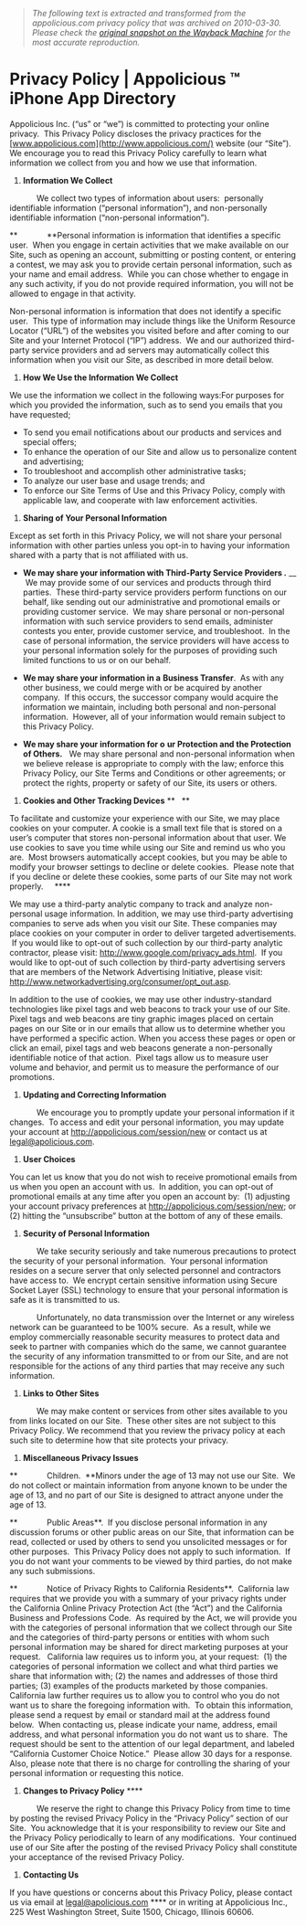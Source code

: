 > *The following text is extracted and transformed from the appolicious.com privacy policy that was archived on 2010-03-30. Please check the [original snapshot on the Wayback Machine](https://web.archive.org/web/20100330130129id_/http%3A//www.appolicious.com/pages/privacy-policy) for the most accurate reproduction.*

# Privacy Policy | Appolicious ™ iPhone App Directory

Appolicious Inc. (“us” or “we”) is committed to protecting your online privacy.  This Privacy Policy discloses the privacy practices for the [www.appolicious.com](http://www.appolicious.com/) website (our “Site”). We encourage you to read this Privacy Policy carefully to learn what information we collect from you and how we use that information.

  1. **Information We Collect**



            We collect two types of information about users:  personally identifiable information (“personal information”), and non-personally identifiable information (“non-personal information”). 

**             **Personal information is information that identifies a specific user.  When you engage in certain activities that we make available on our Site, such as opening an account, submitting or posting content, or entering a contest, we may ask you to provide certain personal information, such as your name and email address.  While you can chose whether to engage in any such activity, if you do not provide required information, you will not be allowed to engage in that activity.

Non-personal information is information that does not identify a specific user.  This type of information may include things like the Uniform Resource Locator (“URL”) of the websites you visited before and after coming to our Site and your Internet Protocol (“IP”) address.  We and our authorized third-party service providers and ad servers may automatically collect this information when you visit our Site, as described in more detail below.       

  1. **How We Use the Information We Collect**



We use the information we collect in the following ways:For purposes for which you provided the information, such as to send you emails that you have requested;

  * To send you email notifications about our products and services and special offers;
  * To enhance the operation of our Site and allow us to personalize content and advertising;
  * To troubleshoot and accomplish other administrative tasks;
  * To analyze our user base and usage trends; and 
  * To enforce our Site Terms of Use and this Privacy Policy, comply with applicable law, and cooperate with law enforcement activities. 




  1. **Sharing of Your Personal Information**



Except as set forth in this Privacy Policy, we will not share your personal information with other parties unless you opt-in to having your information shared with a party that is not affiliated with us. 

  * **We may share your information with Third-Party Service Providers _._** __  We may provide some of our services and products through third parties.  These third-party service providers perform functions on our behalf, like sending out our administrative and promotional emails or providing customer service.  We may share personal or non-personal information with such service providers to send emails, administer contests you enter, provide customer service, and troubleshoot.  In the case of personal information, the service providers will have access to your personal information solely for the purposes of providing such limited functions to us or on our behalf. 


  * **We may share your information in a** **Business Transfer**.  As with any other business, we could merge with or be acquired by another company.  If this occurs, the successor company would acquire the information we maintain, including both personal and non-personal information.  However, all of your information would remain subject to this Privacy Policy.


  * **We may share your information for o** **ur Protection and the Protection of Others.**   We may share personal and non-personal information when we believe release is appropriate to comply with the law; enforce this Privacy Policy, our Site Terms and Conditions or other agreements; or protect the rights, property or safety of our Site, its users or others.


  1. **Cookies and Other Tracking Devices** **   **



To facilitate and customize your experience with our Site, we may place cookies on your computer. A cookie is a small text file that is stored on a user’s computer that stores non-personal information about that user. We use cookies to save you time while using our Site and remind us who you are.  Most browsers automatically accept cookies, but you may be able to modify your browser settings to decline or delete cookies.  Please note that if you decline or delete these cookies, some parts of our Site may not work properly.     ****

We may use a third-party analytic company to track and analyze non-personal usage information. In addition, we may use third-party advertising companies to serve ads when you visit our Site. These companies may place cookies on your computer in order to deliver targeted advertisements.  If you would like to opt-out of such collection by our third-party analytic contractor, please visit: <http://www.google.com/privacy_ads.html>.  If you would like to opt-out of such collection by third-party advertising servers that are members of the Network Advertising Initiative, please visit:  <http://www.networkadvertising.org/consumer/opt_out.asp>. 

In addition to the use of cookies, we may use other industry-standard technologies like pixel tags and web beacons to track your use of our Site.  Pixel tags and web beacons are tiny graphic images placed on certain pages on our Site or in our emails that allow us to determine whether you have performed a specific action. When you access these pages or open or click an email, pixel tags and web beacons generate a non-personally identifiable notice of that action.  Pixel tags allow us to measure user volume and behavior, and permit us to measure the performance of our promotions.   

  1. **Updating and Correcting Information**



            We encourage you to promptly update your personal information if it changes.  To access and edit your personal information, you may update your account at <http://appolicious.com/session/new> or contact us at legal@apolicious.com.

  1. **User Choices**



You can let us know that you do not wish to receive promotional emails from us when you open an account with us.  In addition, you can opt-out of promotional emails at any time after you open an account by:  (1) adjusting your account privacy preferences at <http://appolicious.com/session/new>; or (2) hitting the “unsubscribe” button at the bottom of any of these emails. 

  1. **Security of Personal Information**



            We take security seriously and take numerous precautions to protect the security of your personal information.  Your personal information resides on a secure server that only selected personnel and contractors have access to.  We encrypt certain sensitive information using Secure Socket Layer (SSL) technology to ensure that your personal information is safe as it is transmitted to us.   

            Unfortunately, no data transmission over the Internet or any wireless network can be guaranteed to be 100% secure.  As a result, while we employ commercially reasonable security measures to protect data and seek to partner with companies which do the same, we cannot guarantee the security of any information transmitted to or from our Site, and are not responsible for the actions of any third parties that may receive any such information.

  1. **Links to Other Sites**



            We may make content or services from other sites available to you from links located on our Site.  These other sites are not subject to this Privacy Policy. We recommend that you review the privacy policy at each such site to determine how that site protects your privacy. 

  1. **Miscellaneous Privacy Issues**



**             Children.  **Minors under the age of 13 may not use our Site.  We do not collect or maintain information from anyone known to be under the age of 13, and no part of our Site is designed to attract anyone under the age of 13.

**             Public Areas**.  If you disclose personal information in any discussion forums or other public areas on our Site, that information can be read, collected or used by others to send you unsolicited messages or for other purposes.  This Privacy Policy does not apply to such information.  If you do not want your comments to be viewed by third parties, do not make any such submissions.

**             Notice of Privacy Rights to California Residents**.  California law requires that we provide you with a summary of your privacy rights under the California Online Privacy Protection Act (the “Act”) and the California Business and Professions Code.  As required by the Act, we will provide you with the categories of personal information that we collect through our Site and the categories of third-party persons or entities with whom such personal information may be shared for direct marketing purposes at your request.   California law requires us to inform you, at your request:  (1) the categories of personal information we collect and what third parties we share that information with; (2) the names and addresses of those third parties; (3) examples of the products marketed by those companies.  California law further requires us to allow you to control who you do not want us to share the foregoing information with.  To obtain this information, please send a request by email or standard mail at the address found below.  When contacting us, please indicate your name, address, email address, and what personal information you do not want us to share.  The request should be sent to the attention of our legal department, and labeled “California Customer Choice Notice.”  Please allow 30 days for a response.  Also, please note that there is no charge for controlling the sharing of your personal information or requesting this notice. 

  1. **Changes to Privacy Policy** ****



            We reserve the right to change this Privacy Policy from time to time by posting the revised Privacy Policy in the “Privacy Policy” section of our Site.  You acknowledge that it is your responsibility to review our Site and the Privacy Policy periodically to learn of any modifications.  Your continued use of our Site after the posting of the revised Privacy Policy shall constitute your acceptance of the revised Privacy Policy.    

  1. **Contacting Us**



If you have questions or concerns about this Privacy Policy, please contact us via email at legal@apolicious.com **** or in writing at Appolicious Inc., 225 West Washington Street, Suite 1500, Chicago, Illinois 60606. 
